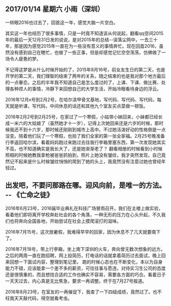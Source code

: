 ## 2017/01/14 星期六  小雨（深圳）  
  一转眼2016也过去了，回首这一年，感觉大脑一片空白。

其实这一年也经历了很多事情，只是一时竟不知道该从何说起，翻看qq空间2015年的最后一天12月31日发的说说，是对2015年的总结--误落尘网中，一去三十年，那是因为感觉2015年一直在为一些没有意义的事情奔忙。现在回首2016，虽然没有感到自己在瞎忙，也做了一些正事，但是却感觉记忆空空荡荡，仿佛做了一场令人疲惫的梦。

不记得这梦是从什么时候开始的了，2015年8月16号，前女友生日的第二天，也是开学的第二天，我们理智的结束了两年的关系，随之结束的也是我对那个地方最后的一点眷恋。之后的半年我不知道自己是怎么度过的了，上课、下课、做比赛、处理各种烦人的事情，冷静下来回想自己的大学生活，开始冷眼看待身边的浮云。

2016年12月x号到2月2号，在哈尔滨甲骨文基地，写代码、写代码、写代码，每天就是听课，写代码，中间休息的话还和其他九个室友买点菜做一顿饭。

2016年2月2号到2月25号，在家过了一个寒假，小姑带小妹回来，小妹都已经长成一米六的大姑娘了（虽然她才十一岁），记得上次她回来还是六岁的时候，那时候我还不到十六岁，那时候还刚刚到城市上高中。不过她活泼好动的性格倒是一点没变。陪着他们玩了一个寒假，也拍了我们全家的第一张全家福。2月25号晚准备行李返回哈尔滨，看着妈妈跑过来跑过去往我行李箱里塞东西，第一次发现她其实不高，也不知道确实是我长大了，还是她渐渐老了？ 翻看相册的时候看到小时候照相的时候她教我拿枪被爸爸抓拍到，照片上她没有皱纹，我才突然发现，自己竟然记不起来是什么时候皱纹悄悄的爬到了她的头上，我竟然没有注意过她也曾经年轻过。

## 出发吧，不要问那路在哪。迎风向前，是唯一的方法。 -- 《亡命之徒》

2016年6月23号，2016届毕业典礼在科技广场冒雨召开。我们在主楼上做实验，看着他们即将离开学校奔赴社会的各个角落，一种无形的压力在心头升起，不久我们也将奔向全国各地，开始尝试在社会上摸爬滚打的滋味。

2016年7月15号，这次放暑假，我难得早早的回家，因为休息不了几天就要南下了。

2016年7月18号，带上行李箱，坐上南下深圳的火车，奔向曾无数次想象的远方。
之后的两周一直在跑招聘，网上投简历，打电话的话就拿着简历过去面试，晚上回来回想一下面试内容，整理到笔记里。
跑的时候心态也在不断变化，本以为自身能力不错，应该能拿一个差不多的薪资，可往往事与愿违，对待实习生公司的态度还是很慎重的，而且想找合适的工作也确实不容易，需要各方面的巧合。看着日子一天天过去，内心真是无比焦急，要求一再调整。终于在7月27号报道。

2016年8月23号，在室友的一再催促下，我查了一下四级成绩，竟然过了。也不枉我天天敲代码，得空就看考虫。
